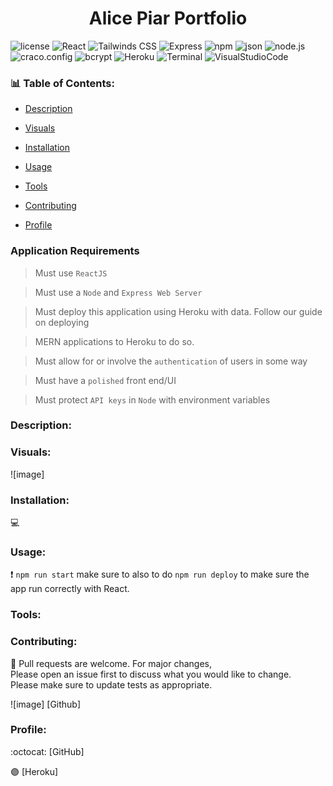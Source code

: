 <h1 align="center"> Alice Piar Portfolio </h1>

![license](https://img.shields.io/badge/license-MIT-blue.svg)
![React](https://img.shields.io/badge/React-violet.svg)
![Tailwinds CSS ](https://img.shields.io/badge/Tailwinds-CSS-blueviolet.svg)
![Express](https://img.shields.io/badge/Express-turquoise.svg)
![npm](https://img.shields.io/badge/npm-red.svg)
![json](https://img.shields.io/badge/json-green.svg)
![node.js](https://img.shields.io/badge/node.js-lightblue.svg)
![craco.config](https://img.shields.io/badge/craco.config-darkblue.svg)
![bcrypt](https://img.shields.io/badge/bcrypt-blue.svg)
![Heroku](https://img.shields.io/badge/Heroku-purple.svg)
![Terminal](https://img.shields.io/badge/terminal-violet.svg)
![VisualStudioCode](https://img.shields.io/badge/VisualStudioCode-lightgreen.svg)

### :bar_chart: Table of Contents:

- [Description](#Description)

- [Visuals](#Visuals)

- [Installation](#Installation)

- [Usage](#Usage)

- [Tools](#Tools)

- [Contributing](#Contributing)

- [Profile](#Profile)

### Application Requirements

> Must use `ReactJS`

> Must use a `Node` and `Express Web Server`

> Must deploy this application using Heroku with data. Follow our guide on deploying

> MERN applications to Heroku to do so.

> Must allow for or involve the `authentication` of users in some way

> Must have a `polished` front end/UI

> Must protect `API keys` in `Node` with environment variables

### Description:

### Visuals:

![image]

### Installation:

:computer:

### Usage:

:exclamation: `npm run start` make sure to also to do `npm run deploy` to make sure the app run correctly with React.

### Tools:

### Contributing:

:wave: Pull requests are welcome. For major changes,<br>
Please open an issue first to discuss what you would like to change.<br>
Please make sure to update tests as appropriate.<br>

![image]
[Github]

### Profile:

:octocat: [GitHub]

:purple_circle: [Heroku]
